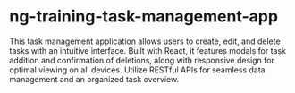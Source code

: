 # ng-training-task-management-app
This task management application allows users to create, edit, and delete tasks with an intuitive interface. Built with React, it features modals for task addition and confirmation of deletions, along with responsive design for optimal viewing on all devices. Utilize RESTful APIs for seamless data management and an organized task overview.
